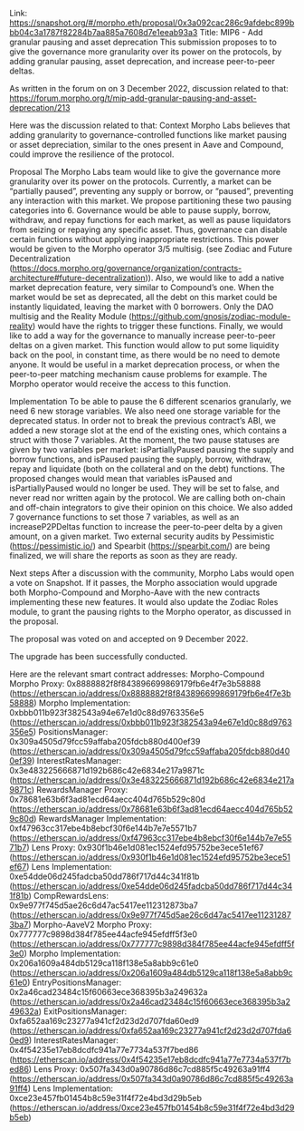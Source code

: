 Link: https://snapshot.org/#/morpho.eth/proposal/0x3a092cac286c9afdebc899bbb04c3a1787f82284b7aa885a7608d7e1eeab93a3
Title: MIP6 - Add granular pausing and asset deprecation
This submission proposes to to give the governance more granularity over its power on the protocols, by adding granular pausing, asset deprecation, and increase peer-to-peer deltas.

As written in the forum on on 3 December 2022, discussion related to that: https://forum.morpho.org/t/mip-add-granular-pausing-and-asset-deprecation/213

Here was the discussion related to that:
Context
Morpho Labs believes that adding granularity to governance-controlled functions like market pausing or asset depreciation, similar to the ones present in Aave and Compound, could improve the resilience of the protocol.

Proposal
The Morpho Labs team would like to give the governance more granularity over its power on the protocols.
Currently, a market can be “partially paused”, preventing any supply or borrow, or “paused”, preventing any interaction with this market. We propose partitioning these two pausing categories into 6. Governance would be able to pause supply, borrow, withdraw, and repay functions for each market, as well as pause liquidators from seizing or repaying any specific asset. Thus, governance can disable certain functions without applying inappropriate restrictions. This power would be given to the Morpho operator 3/5 multisig. (see Zodiac and Future Decentralization (https://docs.morpho.org/governance/organization/contracts-architecture#future-decentralization)).
Also, we would like to add a native market deprecation feature, very similar to Compound’s one. When the market would be set as deprecated, all the debt on this market could be instantly liquidated, leaving the market with 0 borrowers. Only the DAO multisig and the Reality Module (https://github.com/gnosis/zodiac-module-reality) would have the rights to trigger these functions.
Finally, we would like to add a way for the governance to manually increase peer-to-peer deltas on a given market. This function would allow to put some liquidity back on the pool, in constant time, as there would be no need to demote anyone. It would be useful in a market deprecation process, or when the peer-to-peer matching mechanism cause problems for example. The Morpho operator would receive the access to this function.

Implementation
To be able to pause the 6 different scenarios granularly, we need 6 new storage variables. We also need one storage variable for the deprecated status. In order not to break the previous contract’s ABI, we added a new storage slot at the end of the existing ones, which contains a struct with those 7 variables.
At the moment, the two pause statuses are given by two variables per market: isPartiallyPaused pausing the supply and borrow functions, and isPaused pausing the supply, borrow, withdraw, repay and liquidate (both on the collateral and on the debt) functions. The proposed changes would mean that variables isPaused and isPartiallyPaused would no longer be used. They will be set to false, and never read nor written again by the protocol. We are calling both on-chain and off-chain integrators to give their opinion on this choice.
We also added 7 governance functions to set those 7 variables, as well as an increaseP2PDeltas function to increase the peer-to-peer delta by a given amount, on a given market.
Two external security audits by Pessimistic (https://pessimistic.io/) and Spearbit (https://spearbit.com/) are being finalized, we will share the reports as soon as they are ready.

Next steps
After a discussion with the community, Morpho Labs would open a vote on Snapshot. If it passes, the Morpho association would upgrade both Morpho-Compound and Morpho-Aave with the new contracts implementing these new features. It would also update the Zodiac Roles module, to grant the pausing rights to the Morpho operator, as discussed in the proposal.

The proposal was voted on and accepted on 9 December 2022.

The upgrade has been successfully conducted.

Here are the relevant smart contract addresses:
Morpho-Compound
Morpho Proxy: 0x8888882f8f843896699869179fb6e4f7e3b58888 (https://etherscan.io/address/0x8888882f8f843896699869179fb6e4f7e3b58888)
Morpho Implementation: 0xbbb011b923f382543a94e67e1d0c88d9763356e5 (https://etherscan.io/address/0xbbb011b923f382543a94e67e1d0c88d9763356e5)
PositionsManager: 0x309a4505d79fcc59affaba205fdcb880d400ef39 (https://etherscan.io/address/0x309a4505d79fcc59affaba205fdcb880d400ef39)
InterestRatesManager: 0x3e483225666871d192b686c42e6834e217a9871c (https://etherscan.io/address/0x3e483225666871d192b686c42e6834e217a9871c)
RewardsManager Proxy: 0x78681e63b6f3ad81ecd64aecc404d765b529c80d (https://etherscan.io/address/0x78681e63b6f3ad81ecd64aecc404d765b529c80d)
RewardsManager Implementation: 0xf47963cc317ebe4b8ebcf30f6e144b7e7e5571b7 (https://etherscan.io/address/0xf47963cc317ebe4b8ebcf30f6e144b7e7e5571b7)
Lens Proxy: 0x930f1b46e1d081ec1524efd95752be3ece51ef67 (https://etherscan.io/address/0x930f1b46e1d081ec1524efd95752be3ece51ef67)
Lens Implementation: 0xe54dde06d245fadcba50dd786f717d44c341f81b (https://etherscan.io/address/0xe54dde06d245fadcba50dd786f717d44c341f81b)
CompRewardsLens: 0x9e977f745d5ae26c6d47ac5417ee112312873ba7 (https://etherscan.io/address/0x9e977f745d5ae26c6d47ac5417ee112312873ba7)
Morpho-AaveV2
Morpho Proxy: 0x777777c9898d384f785ee44acfe945efdff5f3e0 (https://etherscan.io/address/0x777777c9898d384f785ee44acfe945efdff5f3e0)
Morpho Implementation: 0x206a1609a484db5129ca118f138e5a8abb9c61e0 (https://etherscan.io/address/0x206a1609a484db5129ca118f138e5a8abb9c61e0)
EntryPositionsManager: 0x2a46cad23484c15f60663ece368395b3a249632a (https://etherscan.io/address/0x2a46cad23484c15f60663ece368395b3a249632a)
ExitPositionsManager: 0xfa652aa169c23277a941cf2d23d2d707fda60ed9 (https://etherscan.io/address/0xfa652aa169c23277a941cf2d23d2d707fda60ed9)
InterestRatesManager: 0x4f54235e17eb8dcdfc941a77e7734a537f7bed86 (https://etherscan.io/address/0x4f54235e17eb8dcdfc941a77e7734a537f7bed86)
Lens Proxy: 0x507fa343d0a90786d86c7cd885f5c49263a91ff4 (https://etherscan.io/address/0x507fa343d0a90786d86c7cd885f5c49263a91ff4)
Lens Implementation: 0xce23e457fb01454b8c59e31f4f72e4bd3d29b5eb (https://etherscan.io/address/0xce23e457fb01454b8c59e31f4f72e4bd3d29b5eb)
